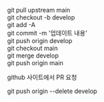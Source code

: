 git pull upstream main   
git checkout -b develop   
git add -A   
git commit -m '업데이트 내용'   
git push origin develop   
git checkout main   
git merge develop   
git push origin main   

github 사이트에서 PR 요청   

git push origin --delete develop   

